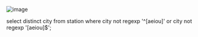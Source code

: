 ![image](https://github.com/NikhilNaik21/MYSQL-HackerRank/assets/111115551/21020f38-cc74-40b5-84b6-09ef8f5d7c73)


 select distinct city from station where city not regexp '^[aeiou]' or city not regexp '[aeiou]$'; 
